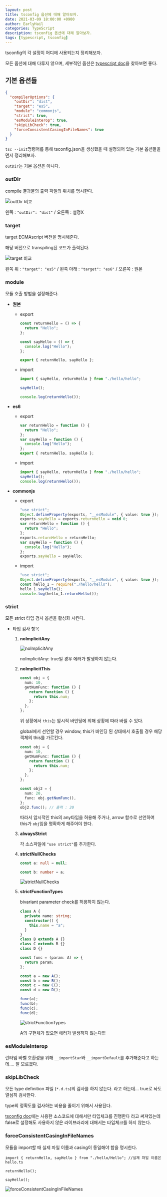 ```yaml
---
layout: post
title: tsconfig 옵션에 대해 알아보자.
date: 2021-03-09 18:00:00 +0900
author: EarlyHail
categories: TypeScript
description: tsconfig 옵션에 대해 알아보자.
tags: [typescript, tsconfig]
---
```


tsconfig의 각 설정이 어디에 사용되는지 정리해보자.

모든 옵션에 대해 다루지 않으며, 세부적인 옵션은 [typescript doc](https://typescript-kr.github.io/pages/compiler-options.html)을 찾아보면 좋다.

## 기본 옵션들

```json
{
  "compilerOptions": {
    "outDir": "dist",
    "target": "es5",
    "module": "commonjs",
    "strict": true,
    "esModuleInterop": true,
    "skipLibCheck": true,
    "forceConsistentCasingInFileNames": true
  }
}
```

`tsc --init`명령어를 통해 tsconfig.json을 생성했을 때 설정되어 있는 기본 옵션들을 먼저 정리해보자.

`outDir`는 기본 옵션은 아니다.

### outDir

compile 결과물의 출력 파일의 위치를 명시한다.

![outDir 비교](/assets/posts/JavaScript/tsconfig/img1.png)

왼쪽 : `"outDir": "dist"` / 오른쪽 : 설정X

### target

target ECMAscript 버전을 명시해준다.

해당 버전으로 transpiling된 코드가 출력된다.

![target 비교](/assets/posts/JavaScript/tsconfig/img2.png)

왼쪽 위 : `"target": "es5"` / 왼쪽 아래 : `"target": "es6"` / 오른쪽 : 원본

### module

모듈 호출 방법을 설정해준다.

- **원본**

  - export

    ```typescript
    const returnHello = () => {
      return "Hello";
    };

    const sayHello = () => {
      console.log("Hello");
    };

    export { returnHello, sayHello };
    ```

  - import

    ```typescript
    import { sayHello, returnHello } from "./hello/hello";

    sayHello();

    console.log(returnHello());
    ```

- **es6**

  - export

    ```typescript
    var returnHello = function () {
      return "Hello";
    };
    var sayHello = function () {
      console.log("Hello");
    };
    export { returnHello, sayHello };
    ```

  - import

    ```typescript
    import { sayHello, returnHello } from "./hello/hello";
    sayHello();
    console.log(returnHello());
    ```

- **commonjs**

  - export

    ```typescript
    "use strict";
    Object.defineProperty(exports, "__esModule", { value: true });
    exports.sayHello = exports.returnHello = void 0;
    var returnHello = function () {
      return "Hello";
    };
    exports.returnHello = returnHello;
    var sayHello = function () {
      console.log("Hello");
    };
    exports.sayHello = sayHello;
    ```

  - import

    ```typescript
    "use strict";
    Object.defineProperty(exports, "__esModule", { value: true });
    const hello_1 = require("./hello/hello");
    hello_1.sayHello();
    console.log(hello_1.returnHello());
    ```

### strict

모든 strict 타입 검사 옵션을 활성화 시킨다.

- 타입 검사 항목

  1. **noImplicitAny**

     ![noImplicitAny](/assets/posts/JavaScript/tsconfig/img3.png)

     noImplicitAny: true일 경우 에러가 발생하지 않는다.

  2. **noImplicitThis**

     ```typescript
     const obj = {
       num: 10,
       getNumFunc: function () {
         return function () {
           return this.num;
         };
       },
     };
     ```

     위 상황에서 `this`는 암시적 바인딩에 의해 상황에 따라 바뀔 수 있다.

     global에서 선언할 경우 window, this가 바인딩 된 상태에서 호출될 경우 해당 객체의 this를 가르킨다.

     ```typescript
     const obj = {
       num: 10,
       getNumFunc: function () {
         return function () {
           return this.num;
         };
       },
     };

     const obj2 = {
       num: 20,
       func: obj.getNumFunc(),
     };
     obj2.func(); // 출력 : 20
     ```

     따라서 암시적인 this의 any타입을 허용해 주거나, arrow 함수로 선언하여 this가 `obj`임을 명확하게 해주어야 한다.

  3. **alwaysStrict**

     각 소스파일에 `"use strict"`를 추가한다.

  4. **strictNullChecks**

     ```typescript
     const a: null = null;

     const b: number = a;
     ```

     ![strictNullChecks](/assets/posts/JavaScript/tsconfig/img4.png)

  5. **strictFunctionTypes**

     bivariant parameter check를 허용하지 않는다.

     ```typescript
     class A {
       private name: string;
       constructor() {
         this.name = "a";
       }
     }
     class B extends A {}
     class C extends B {}
     class D {}

     const func = (param: A) => {
       return param;
     };

     const a = new A();
     const b = new B();
     const c = new C();
     const d = new D();

     func(a);
     func(b);
     func(c);
     func(d);
     ```

     ![strictFunctionTypes](/assets/posts/JavaScript/tsconfig/img5.png)

     A의 구현체가 없으면 에러가 발생하지 않는다!!!

### esModuleInterop

런타임 바벨 호환성을 위해 `__importStar`와 `__importDefault`를 추가해준다고 하는데.... 잘 모르겠다.

### skipLibCheck

모든 type definition 파일 (`*.d.ts`)의 검사를 하지 않는다. 라고 하는데... true로 놔도 열심히 검사한다.

type의 정확도를 검사하는 비용을 줄이기 위해서 사용된다.

[tsconfig doc](https://www.typescriptlang.org/tsconfig#skipLibCheck)에는 사용한 소스코드에 대해서만 타입체크를 진행한다 라고 써져있는데 false로 설정해도 사용하지 않은 라이브러리에 대해서는 타입체크를 하지 않는다.

### forceConsistentCasingInFileNames

모듈을 import할 때 실제 파일 이름과 casing이 동일해야 함을 명시한다.

```
import { returnHello, sayHello } from "./hello/Hello"; //실제 파일 이름은 hello.ts

returnHello();

sayHello();
```

![forceConsistentCasingInFileNames](/assets/posts/JavaScript/tsconfig/img6.png)
